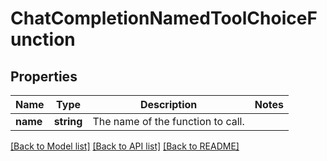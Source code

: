 # ChatCompletionNamedToolChoiceFunction

## Properties
Name | Type | Description | Notes
------------ | ------------- | ------------- | -------------
**name** | **string** | The name of the function to call. | 

[[Back to Model list]](../README.md#documentation-for-models) [[Back to API list]](../README.md#documentation-for-api-endpoints) [[Back to README]](../README.md)


